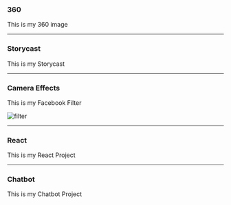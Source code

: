 


### 360

This is my 360 image

<script src="//vizor.io/scripts/embed.js" data-vizorurl="//vizor.io/embed/gitbritt/360-world-copy" ></script>

***

### Storycast

This is my Storycast

<script src="//vizor.io/scripts/embed.js" data-vizorurl="//vizor.io/embed/techstart/vizor_lesson_scale_escape" ></script>

***


### Camera Effects

This is my Facebook Filter

![filter](https://github.com/fbgitbritt/images/master/techstart%20filter.jpg ) 

***

### React

This is my React Project

***

### Chatbot

This is my Chatbot Project
